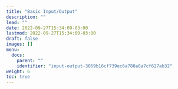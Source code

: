 ```yaml
---
title: "Basic Input/Output"
description: ""
lead: ""
date: 2022-09-27T15:34:09-03:00
lastmod: 2022-09-27T15:34:09-03:00
draft: false
images: []
menu:
  docs:
    parent: ""
    identifier: "input-output-3059b16cf739ec6a788a8a7cf627ab32"
weight: 6
toc: true
---
```

